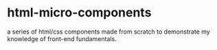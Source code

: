 # html-micro-components

a series of html/css components made from scratch to demonstrate my knowledge of front-end fundamentals.

